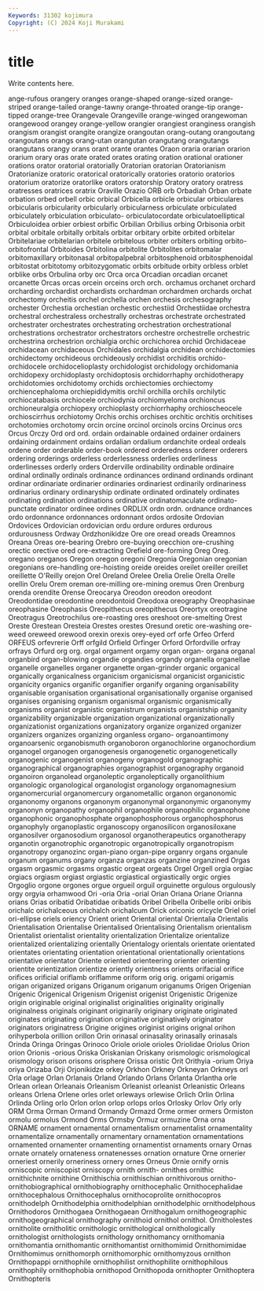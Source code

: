 ```yaml
---
Keywords: 31302 kojimura
Copyright: (C) 2024 Koji Murakami
---
```


# title

Write contents here.



ange-rufous orangery oranges orange-shaped orange-sized orange-striped orange-tailed orange-tawny orange-throated orange-tip
orange-tipped orange-tree Orangevale Orangeville orange-winged orangewoman orangewood orangey orange-yellow orangier
orangiest oranginess orangish orangism orangist orangite orangize orangoutan orang-outang orangoutang
orangoutans orangs orang-utan orangutan orangutang orangutangs orangutans orangy orans orant
orante orantes Oraon oraria orarian orarion orarium orary oras orate
orated orates orating oration orational orationer orations orator oratorial oratorially
Oratorian oratorian Oratorianism Oratorianize oratoric oratorical oratorically oratories oratorio oratorios
oratorium oratorize oratorlike orators oratorship Oratory oratory oratress oratresses oratrices
oratrix Oraville Orazio ORB orb Orbadiah Orban orbate orbation orbed
orbell orbic orbical Orbicella orbicle orbicular orbiculares orbicularis orbicularity orbicularly
orbicularness orbiculate orbiculated orbiculately orbiculation orbiculato- orbiculatocordate orbiculatoelliptical Orbiculoidea orbier
orbiest orbific Orbilian Orbilius orbing Orbisonia orbit orbital orbitale orbitally
orbitals orbitar orbitary orbite orbited orbitelar Orbitelariae orbitelarian orbitele orbitelous
orbiter orbiters orbiting orbito- orbitofrontal Orbitoides Orbitolina orbitolite Orbitolites orbitomalar
orbitomaxillary orbitonasal orbitopalpebral orbitosphenoid orbitosphenoidal orbitostat orbitotomy orbitozygomatic orbits orbitude
orbity orbless orblet orblike orbs Orbulina orby orc Orca orca
Orcadian orcadian orcanet orcanette Orcas orcas orcein orceins orch orch.
orchamus orchanet orchard orcharding orchardist orchardists orchardman orchardmen orchards orchat
orchectomy orcheitis orchel orchella orchen orchesis orchesography orchester Orchestia orchestian
orchestic orchestiid Orchestiidae orchestra orchestral orchestraless orchestrally orchestras orchestrate orchestrated
orchestrater orchestrates orchestrating orchestration orchestrational orchestrations orchestrator orchestrators orchestre orchestrelle
orchestric orchestrina orchestrion orchialgia orchic orchichorea orchid Orchidaceae orchidacean orchidaceous
Orchidales orchidalgia orchidean orchidectomies orchidectomy orchideous orchideously orchidist orchiditis orchido-
orchidocele orchidocelioplasty orchidologist orchidology orchidomania orchidopexy orchidoplasty orchidoptosis orchidorrhaphy orchidotherapy
orchidotomies orchidotomy orchids orchiectomies orchiectomy orchiencephaloma orchiepididymitis orchil orchilla orchils
orchilytic orchiocatabasis orchiocele orchiodynia orchiomyeloma orchioncus orchioneuralgia orchiopexy orchioplasty orchiorrhaphy
orchioscheocele orchioscirrhus orchiotomy Orchis orchis orchises orchitic orchitis orchitises orchotomies
orchotomy orcin orcine orcinol orcinols orcins Orcinus orcs Orcus Orczy
Ord ord ord. ordain ordainable ordained ordainer ordainers ordaining ordainment
ordains ordalian ordalium ordanchite ordeal ordeals ordene order orderable order-book
ordered orderedness orderer orderers ordering orderings orderless orderlessness orderlies orderliness
orderlinesses orderly orders Orderville ordinability ordinable ordinaire ordinal ordinally ordinals
ordinance ordinances ordinand ordinands ordinant ordinar ordinariate ordinarier ordinaries ordinariest
ordinarily ordinariness ordinarius ordinary ordinaryship ordinate ordinated ordinately ordinates ordinating
ordination ordinations ordinative ordinatomaculate ordinato-punctate ordinator ordinee ordines ORDLIX ordn
ordn. ordnance ordnances ordo ordonnance ordonnances ordonnant ordos ordosite Ordovian
Ordovices Ordovician ordovician ordu ordure ordures ordurous ordurousness Ordway Ordzhonikidze
Ore ore oread oreads Oreamnos Oreana Oreas ore-bearing Orebro ore-buying
orecchion ore-crushing orectic orective ored ore-extracting Orefield ore-forming Oreg Oreg.
oregano oreganos Oregon oregon oregoni Oregonia Oregonian oregonian oregonians ore-handling
ore-hoisting oreide oreides oreilet oreiller oreillet oreillette O'Reilly orejon Orel
Oreland Orelee Orelia Orelie Orella Orelle orellin Orelu Orem oreman
ore-milling ore-mining oremus Oren Orenburg orenda orendite Orense Oreocarya Oreodon
oreodon oreodont Oreodontidae oreodontine oreodontoid Oreodoxa oreography Oreophasinae oreophasine Oreophasis
Oreopithecus oreopithecus Oreortyx oreotragine Oreotragus Oreotrochilus ore-roasting ores oreshoot ore-smelting
Orest Oreste Orestean Oresteia Orestes orestes Oresund oretic ore-washing ore-weed
oreweed orewood orexin orexis orey-eyed orf orfe Orfeo Orferd ORFEUS
orfevrerie Orff orfgild Orfield Orfinger Orford Orfordville orfray orfrays Orfurd
org org. orgal orgament orgamy organ organ- organa organal organbird
organ-blowing organdie organdies organdy organella organellae organelle organelles organer organette
organ-grinder organic organical organically organicalness organicism organicismal organicist organicistic organicity
organics organific organifier organify organing organisability organisable organisation organisational organisationally
organise organised organises organising organism organismal organismic organismically organisms organist
organistic organistrum organists organistship organity organizability organizable organization organizational organizationally
organizationist organizations organizatory organize organized organizer organizers organizes organizing organless
organo- organoantimony organoarsenic organobismuth organoboron organochlorine organochordium organogel organogen organogenesis
organogenetic organogenetically organogenic organogenist organogeny organogold organographic organographical organographies organographist
organography organoid organoiron organolead organoleptic organoleptically organolithium organologic organological organologist
organology organomagnesium organomercurial organomercury organometallic organon organonomic organonomy organons organonym
organonymal organonymic organonymy organonyn organopathy organophil organophile organophilic organophone organophonic
organophosphate organophosphorous organophosphorus organophyly organoplastic organoscopy organosilicon organosiloxane organosilver organosodium
organosol organotherapeutics organotherapy organotin organotrophic organotropic organotropically organotropism organotropy organozinc
organ-piano organ-pipe organry organs organule organum organums organy organza organzas
organzine organzined Orgas orgasm orgasmic orgasms orgastic orgeat orgeats Orgel
Orgell orgia orgiac orgiacs orgiasm orgiast orgiastic orgiastical orgiastically orgic
orgies Orgoglio orgone orgones orgue orgueil orguil orguinette orgulous orgulously
orgy orgyia orhamwood Ori -oria Oria -orial Orian Oriana Oriane
Orianna orians Orias oribatid Oribatidae oribatids Oribel Oribella Oribelle oribi
oribis orichalc orichalceous orichalch orichalcum Orick oriconic oricycle Oriel oriel
ori-ellipse oriels oriency Orient orient Oriental oriental Orientalia Orientalis Orientalisation
Orientalise Orientalised Orientalising Orientalism orientalism Orientalist orientalist orientality orientalization Orientalize
orientalize orientalized orientalizing orientally Orientalogy orientals orientate orientated orientates orientating
orientation orientational orientationally orientations orientative orientator Oriente oriented orienteering orienter
orienting orientite orientization orientize oriently orientness orients orifacial orifice orifices
orificial oriflamb oriflamme oriform orig orig. origami origamis origan origanized
origans Origanum origanum origanums Origen Origenian Origenic Origenical Origenism Origenist
origenist Origenistic Origenize origin originable original originalist originalities originality originally
originalness originals originant originarily originary originate originated originates originating origination
originative originatively originator originators originatress Origine origines originist origins orignal
orihon orihyperbola orillion orillon Orin orinasal orinasality orinasally orinasals Orinda
Oringa Oringas Orinoco Oriole oriole orioles Oriolidae Oriolus Orion orion
Orionis -orious Oriska Oriskanian Oriskany orismologic orismological orismology orison orisons
orisphere Orissa oristic Orit Orithyia -orium Oriya oriya Orizaba Orji
Orjonikidze orkey Orkhon Orkney Orkneyan Orkneys orl Orla orlage Orlan
Orlanais Orland Orlando Orlans Orlanta Orlantha orle Orlean orlean Orleanais
Orleanism Orleanist orleanist Orleanistic Orleans orleans Orlena Orlene orles orlet
orleways orlewise Orlich Orlin Orlina Orlinda Orling orlo Orlon orlon
orlop orlops orlos Orlosky Orlov Orly orly ORM Orma Orman
Ormand Ormandy Ormazd Orme ormer ormers Ormiston ormolu ormolus Ormond
Orms Ormsby Ormuz ormuzine Orna orna ORNAME ornament ornamental ornamentalism
ornamentalist ornamentality ornamentalize ornamentally ornamentary ornamentation ornamentations ornamented ornamenter ornamenting
ornamentist ornaments ornary Ornas ornate ornately ornateness ornatenesses ornation ornature
Orne ornerier orneriest ornerily orneriness ornery ornes Orneus Ornie ornify
ornis orniscopic orniscopist orniscopy ornith ornith- ornithes ornithic ornithichnite ornithine
Ornithischia ornithischian ornithivorous ornitho- ornithobiographical ornithobiography ornithocephalic Ornithocephalidae ornithocephalous Ornithocephalus
ornithocoprolite ornithocopros ornithodelph Ornithodelphia ornithodelphian ornithodelphic ornithodelphous Ornithodoros Ornithogaea Ornithogaean
Ornithogalum ornithogeographic ornithogeographical ornithography ornithoid ornithol ornithol. Ornitholestes ornitholite ornitholitic
ornithologic ornithological ornithologically ornithologist ornithologists ornithology ornithomancy ornithomania ornithomantia ornithomantic
ornithomantist ornithomimid Ornithomimidae Ornithomimus ornithomorph ornithomorphic ornithomyzous ornithon Ornithopappi ornithophile
ornithophilist ornithophilite ornithophilous ornithophily ornithophobia ornithopod Ornithopoda ornithopter Ornithoptera Ornithopteris
